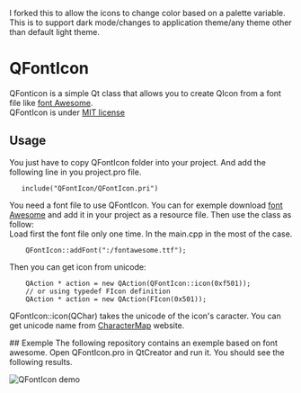 I forked this to allow the icons to change color based on a palette variable. This is to support dark mode/changes to application theme/any theme other than default light theme.

# QFontIcon
QFonticon is a simple Qt class that allows you to create QIcon from a font file like [font Awesome](http://fontawesome.io/).    
QFontIcon is under [MIT license](https://opensource.org/licenses/MIT)

## Usage 

You just have to copy QFontIcon folder into your project. And add the following line in you project.pro file. 


       include("QFontIcon/QFontIcon.pri")

       
You need a font file to use QFontIcon. You can for exemple download [font Awesome](http://fontawesome.io/) and add it in your project
as a resource file. Then use the class as follow:      
Load first the font file only one time. In the main.cpp in the most of the case. 

        QFontIcon::addFont(":/fontawesome.ttf");
       
Then you can get icon from unicode: 

        QAction * action = new QAction(QFontIcon::icon(0xf501));
        // or using typedef FIcon definition 
        QAction * action = new QAction(FIcon(0x501));

       
        
QFontIcon::icon(QChar) takes the unicode of the icon's caracter. You can get unicode name
from [CharacterMap](http://bluejamesbond.github.io/CharacterMap/) website. 

       
## Exemple 
The following repository contains an exemple based on font awesome. Open QFontIcon.pro in QtCreator and run it. You should see 
the following results.

![QFontIcon demo](https://raw.githubusercontent.com/dridk/QFontIcon/master/screenshot.png "QFontIcon demo")

